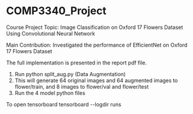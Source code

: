 # COMP3340_Project

Course Project Topic: Image Classification on Oxford 17 Flowers Dataset Using Convolutional Neural Network

Main Contribution: Investigated the performance of EfficientNet on Oxford 17 Flowers Dataset

The full implementation is presented in the report pdf file.

1. Run python split_aug.py (Data Augmentation)
2. This will generate 64 original images and 64 augmented images to flower/train, and 8 images to flower/val and flower/test
3. Run the 4 model python files 


To open tensorboard
tensorboard --logdir runs
